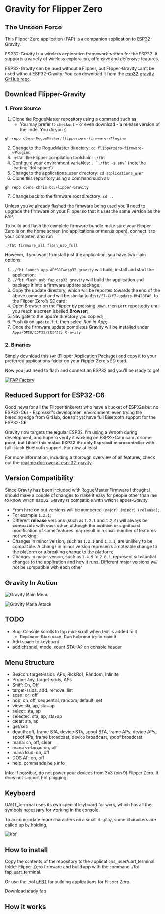 # Gravity for Flipper Zero
## The Unseen Force

This Flipper Zero application (FAP) is a companion application to ESP32-Gravity.

ESP32-Gravity is a wireless exploration framework written for the ESP32. It
supports a variety of wireless exploration, offensive and defensive features.

ESP32-Gravity can be used without a Flipper, but Flipper-Gravity can't be used
without ESP32-Gravity. You can download it from the [esp32-gravity GitHub repo](https://github.com/chris-bc/esp32-gravity).

## Download Flipper-Gravity

### 1. From Source

1. Clone the RogueMaster repository using a command such as
    * You may prefer to `checkout` - or even download - a release version of the code. You do you :)
```c
gh repo clone RogueMaster/flipperzero-firmware-wPlugins
```
2. Change to the RogueMaster directory: `cd flipperzero-firmware-wPlugins`
3. Install the Flipper compilation toolchain: `./fbt`
4. Configure your environment variables: `` . `./fbt -s env` `` (note the leading 'dot space')
5. Change to the applications_user directory: `cd applications_user`
6. Clone this repository using a command such as 
```c
gh repo clone chris-bc/Flipper-Gravity
```
7. Change back to the firmware root directory: `cd ..`

Unless you've already flashed the firmware being used you'll need to upgrade the firmware on your Flipper so that it uses the same version as the FAP.

To build and flash the complete firmware bundle make sure your
Flipper Zero is on the home screen (no applications or menus open),
connect it to your computer, and run
```c
./fbt firmware_all flash_usb_full
```

However, if you want to install just the application, you have two main options:
1. `./fbt launch_app APPSRC=esp32_gravity` will build, install and start the application;
2. `./fbt flash_usb fap_esp32_gravity` will build the application and package it into a firmware update package;
3. Copy the update directory, which will be reported towards the end of the above command and will be similar to `dist/f7-C/f7-update-RM420FAP`, to the Flipper Zero's SD card;
4. Open Browser on the Flipper by pressing `Down`, then `Left` repeatedly until you reach a screen labelled **Browser**;
5. Navigate to the update directory you copied;
6. Push `OK` on `update.fuf`, then select *Run in App*;
7. Once the firmware update completes Gravity will be installed under `Apps/GPIO/ESP32/[ESP32] Gravity`


### 2. Binaries

Simply download this `FAP` (Flipper Application Package) and copy it to your
preferred applications folder on your Flipper Zero's SD card.

Now you just need to flash and connect an ESP32 and you'll be ready to go!

[![FAP Factory](https://flipc.org/api/v1/cool4uma/UART_Terminal/badge?firmware=unleashed)](https://flipc.org/chris-bc/Flipper-Gravity?firmware=roguemaster)


## Reduced Support for ESP32-C6

Good news for all the Flipper tinkerers who have a bucket of ESP32s but
no ESP32-C6s - Espressif's development environment, even trying the
bleeding edge from GitHub, doesn't yet have full Bluetooth support
for the ESP32-C6.

Gravity now targets the regular ESP32. I'm using a Wroom during development,
and hope to verify it working on ESP32-Cam cam at some point, but I think
this makes ESP32 the only Espressif microcontroller with full-stack Bluetooth
support. For now, at least.

For more information, including a thorough overview of all features,
check out the [readme doc over at esp-32-gravity](https://github.com/chris-bc/esp32-gravity/blob/main/README.md)


## Version Compatibility

Since Gravity has been included with RogueMaster Firmware I thought I should
make a couple of changes to make it easy for people other than me to know
which esp32-Gravity is compatible with which Flipper-Gravity.

* From here on out versions will be numbered `(major).(minor).(release)`;
* For example `1.2.1`;
* Different **release** versions (such as `1.2.1` and `1.2.9`) will always be compatible with each other, although the addition or significant modification of some features may result in a small number of features not working;
* Changes in minor version, such as `1.2.1` and `1.3.1`, are unlikely to be compatible. A change in minor version represents a noteable change to the platform or a breaking change to the platform;
* Changes in major verson, such as `1.4.9` to `2.0.0`, represent substantial changes to the application and how it runs. Different major versions *will not* be compatible with each other.


## Gravity In Action

![Gravity Main Menu](https://github.com/chris-bc/flipper-gravity/blob/main/flip-grav-mainmenu.png)

![Gravity Mana Attack](https://github.com/chris-bc/flipper-gravity/blob/main/flip-grav-mana.jpg)


## TODO
* Bug: Console scrolls to top mid-scroll when text is added to it
    * Replicate: Start scan, Run help and try to read it
* Add space to keyboard
* add channel, mode, count STA+AP on console header

## Menu Structure
* Beacon: target-ssids, APs, RickRoll, Random, Infinite
* Probe: Any, target-ssids, APs
* Sniff: On, Off
* target-ssids: add, remove, list
* scan: on, off
* hop: on, off, sequential, random, default, set
* view: sta, ap, sta+ap
* select: sta, ap
* selected: sta, ap, sta+ap
* clear: sta, ap
* get/set: <variables>
* deauth: off, frame STA, device STA, spoof STA, frame APs, device APs, spoof APs, frame broadcast, device broadcast, spoof broadcast
* mana: on, off, clear
* mana verbose: on, off
* mana loud: on, off
* DOS AP: on, off
* help: commands help info


Info: If possible, do not power your devices from 3V3 (pin 9) Flipper Zero. It does not support hot plugging.

## Keyboard
UART_terminal uses its own special keyboard for work, which has all the symbols necessary for working in the console.

To accommodate more characters on a small display, some characters are called up by holding.

![kbf](https://user-images.githubusercontent.com/122148894/212286637-7063f1ee-c6ff-46b9-8dc5-79a5f367fab1.png)

## How to install
Copy the contents of the repository to the applications_user/uart_terminal folder Flipper Zero firmware and build app with the command ./fbt fap_uart_terminal.

Or use the tool [uFBT](https://github.com/flipperdevices/flipperzero-ufbt) for building applications for Flipper Zero.

Download ready [fap](https://github.com/playmean/fap-list)

## How it works

